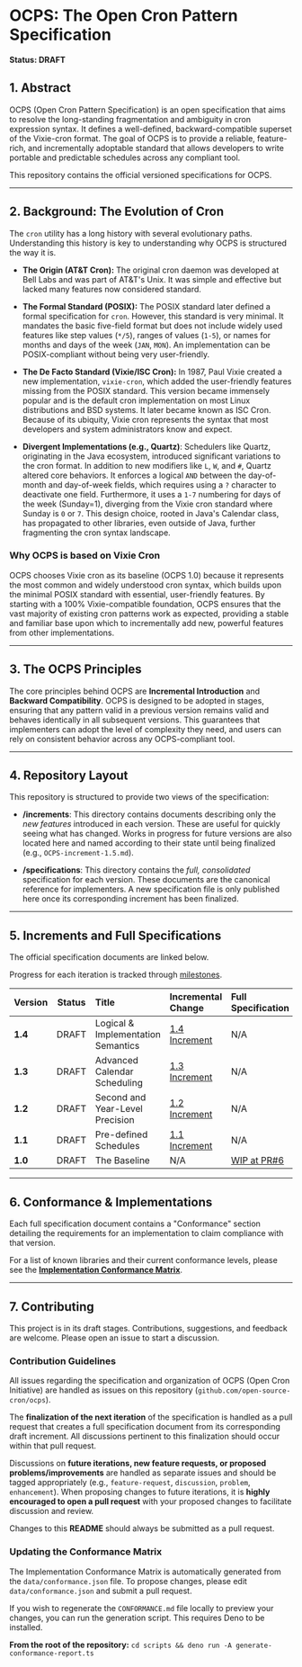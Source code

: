 # OCPS: The Open Cron Pattern Specification

**Status: DRAFT**

## 1\. Abstract

OCPS (Open Cron Pattern Specification) is an open specification that aims to resolve the long-standing fragmentation and ambiguity in cron expression syntax. It defines a well-defined, backward-compatible superset of the Vixie-cron format. The goal of OCPS is to provide a reliable, feature-rich, and incrementally adoptable standard that allows developers to write portable and predictable schedules across any compliant tool.

This repository contains the official versioned specifications for OCPS.

-----

## 2\. Background: The Evolution of Cron

The `cron` utility has a long history with several evolutionary paths. Understanding this history is key to understanding why OCPS is structured the way it is.

  * **The Origin (AT\&T Cron):** The original cron daemon was developed at Bell Labs and was part of AT\&T's Unix. It was simple and effective but lacked many features now considered standard.

  * **The Formal Standard (POSIX):** The POSIX standard later defined a formal specification for `cron`. However, this standard is very minimal. It mandates the basic five-field format but does not include widely used features like step values (`*/5`), ranges of values (`1-5`), or names for months and days of the week (`JAN`, `MON`). An implementation can be POSIX-compliant without being very user-friendly.

  * **The De Facto Standard (Vixie/ISC Cron):** In 1987, Paul Vixie created a new implementation, `vixie-cron`, which added the user-friendly features missing from the POSIX standard. This version became immensely popular and is the default cron implementation on most Linux distributions and BSD systems. It later became known as ISC Cron. Because of its ubiquity, Vixie cron represents the syntax that most developers and system administrators know and expect.

  * **Divergent Implementations (e.g., Quartz)**: Schedulers like Quartz, originating in the Java ecosystem, introduced significant variations to the cron format. In addition to new modifiers like `L`, `W`, and `#`, Quartz altered core behaviors. It enforces a logical `AND` between the day-of-month and day-of-week fields, which requires using a `?` character to deactivate one field. Furthermore, it uses a `1-7` numbering for days of the week (Sunday=1), diverging from the Vixie cron standard where Sunday is `0` or `7`. This design choice, rooted in Java's Calendar class, has propagated to other libraries, even outside of Java, further fragmenting the cron syntax landscape.

### Why OCPS is based on Vixie Cron

OCPS chooses Vixie cron as its baseline (OCPS 1.0) because it represents the most common and widely understood cron syntax, which builds upon the minimal POSIX standard with essential, user-friendly features. By starting with a 100% Vixie-compatible foundation, OCPS ensures that the vast majority of existing cron patterns work as expected, providing a stable and familiar base upon which to incrementally add new, powerful features from other implementations.

-----

## 3\. The OCPS Principles

The core principles behind OCPS are **Incremental Introduction** and **Backward Compatibility**. OCPS is designed to be adopted in stages, ensuring that any pattern valid in a previous version remains valid and behaves identically in all subsequent versions. This guarantees that implementers can adopt the level of complexity they need, and users can rely on consistent behavior across any OCPS-compliant tool.

-----

## 4\. Repository Layout

This repository is structured to provide two views of the specification:

  * **/increments**: This directory contains documents describing only the *new features* introduced in each version. These are useful for quickly seeing what has changed. Works in progress for future versions are also located here and named according to their state until being finalized (e.g., `OCPS-increment-1.5.md`).

  * **/specifications**: This directory contains the *full, consolidated* specification for each version. These documents are the canonical reference for implementers. A new specification file is only published here once its corresponding increment has been finalized.

-----

## 5\. Increments and Full Specifications

The official specification documents are linked below.

Progress for each iteration is tracked through [milestones](https://github.com/open-source-cron/ocps/milestones).

| Version | Status | Title | Incremental Change | Full Specification |
| :--- | :---: | :--- | :--- | :--- |
| **1.4** | DRAFT | Logical & Implementation Semantics | [1.4 Increment](https://www.google.com/search?q=./increments/OCPS-increment-1.4.md) | N/A |
| **1.3** | DRAFT | Advanced Calendar Scheduling | [1.3 Increment](https://www.google.com/search?q=./increments/OCPS-increment-1.3.md) | N/A |
| **1.2** | DRAFT | Second and Year-Level Precision | [1.2 Increment](https://www.google.com/search?q=./increments/OCPS-increment-1.2.md) | N/A |
| **1.1** | DRAFT | Pre-defined Schedules | [1.1 Increment](https://www.google.com/search?q=./increments/OCPS-increment-1.1.md) | N/A |
| **1.0** | DRAFT | The Baseline | N/A | [WIP at PR#6](https://github.com/open-source-cron/ocps/pull/6) |

-----

## 6\. Conformance & Implementations

Each full specification document contains a "Conformance" section detailing the requirements for an implementation to claim compliance with that version.

For a list of known libraries and their current conformance levels, please see the **[Implementation Conformance Matrix](https://www.google.com/search?q=./CONFORMANCE.md)**.

-----

## 7\. Contributing

This project is in its draft stages. Contributions, suggestions, and feedback are welcome. Please open an issue to start a discussion.

### Contribution Guidelines

All issues regarding the specification and organization of OCPS (Open Cron Initiative) are handled as issues on this repository (`github.com/open-source-cron/ocps`).

The **finalization of the next iteration** of the specification is handled as a pull request that creates a full specification document from its corresponding draft increment. All discussions pertinent to this finalization should occur within that pull request.

Discussions on **future iterations, new feature requests, or proposed problems/improvements** are handled as separate issues and should be tagged appropriately (e.g., `feature-request`, `discussion`, `problem`, `enhancement`). When proposing changes to future iterations, it is **highly encouraged to open a pull request** with your proposed changes to facilitate discussion and review.

Changes to this **README** should always be submitted as a pull request.

### Updating the Conformance Matrix

The Implementation Conformance Matrix is automatically generated from the `data/conformance.json` file. To propose changes, please edit `data/conformance.json` and submit a pull request.

If you wish to regenerate the `CONFORMANCE.md` file locally to preview your changes, you can run the generation script. This requires Deno to be installed.

**From the root of the repository:**
`cd scripts && deno run -A generate-conformance-report.ts`
